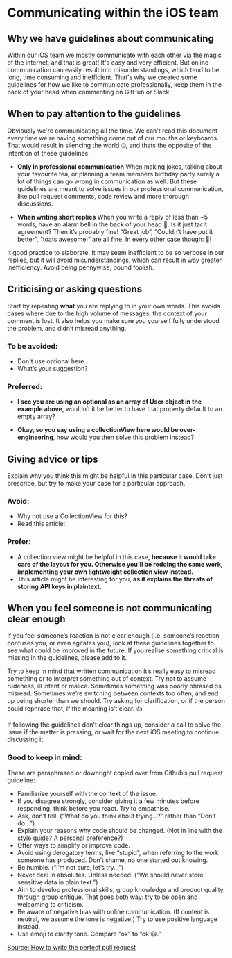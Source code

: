 # Communicating within the iOS team

## Why we have guidelines about communicating
Within our iOS team we mostly communicate with each other via the magic of the internet, and that is great! It's easy and very efficient. But online communication can easily result into misunderstandings, which tend to be long, time consuming and inefficient. That's why we created some guidelines for how we like to communicate professionally, keep them in the back of your head when commenting on GitHub or Slack'

## When to pay attention to the guidelines
Obviously we're communicating all the time. We can't read this document every time we're having something come out of our mouths or keyboards. That would result in silencing the world 🤐, and thats the opposite of the intention of these guidelines.

- **Only in professional communication**
When making jokes, talking about your favourite tea, or planning a team members birthday party surely a lot of things can go wrong in communication as well. But these guidelines are meant to solve issues in our professional communication, like pull request comments, code review and more thorough discussions.

- **When writing short replies**
When you write a reply of less than ~5 words, have an alarm bell in the back of your head 🔔. Is it just tacit agreement? Then it’s probably fine! “Great job”, “Couldn’t have put it better”,  “toats awesome!” are all fine. In every other case though: 🚨!

It good practice to elaborate. It may seem inefficient to be so verbose in our replies, but it will avoid misunderstandings, which can result in way greater inefficiency. Avoid being pennywise, pound foolish.

## Criticising or asking questions
Start by repeating **what** you are replying to in your own words. This avoids cases where due to the high volume of messages, the context of your comment is lost. It also helps you make sure you yourself fully understood the problem, and didn’t misread anything.

### To be avoided:
- Don't use optional here. 
- What’s your suggestion?

### Preferred:
- **I see you are using an optional as an array of User object in the example above**, wouldn’t it be better to have that property default to an empty array?

- **Okay, so you say using a collectionView here would be over-engineering**, how would you then solve this problem instead?

## Giving advice or tips
Explain why you think this might be helpful in this particular case. Don’t just prescribe, but try to make your case for a particular approach.

### Avoid:
- Why not use a CollectionView for this?
- Read this article:

### Prefer:
- A collection view might be helpful in this case, **because it would take care of the layout for you. Otherwise you’ll be redoing the same work, implementing your own lightweight collection view instead.**
- This article might be interesting for you, **as it explains the threats of storing API keys in plaintext.**

## When you feel someone is not communicating clear enough
If you feel someone’s reaction is not clear enough (i.e. someone’s reaction confuses you, or even agitates you), look at these guidelines together to see what could be improved in the future. If you realise something critical is missing in the guidelines, please add to it.

Try to keep in mind that written communication it’s really easy to misread something or to interpret something out of context. Try not to assume rudeness, ill intent or malice. Sometimes something was poorly phrased os misread. Sometimes we’re switching between contexts too often, and end up being shorter than we should. Try asking for clarification, or if the person could rephrase that, if the meaning is’t clear. 👍 

If following the guidelines don't clear things up, consider a call to solve the issue if the matter is pressing, or wait for the next iOS meeting to continue discussing it.

### Good to keep in mind:
These are paraphrased or downright copied over from Github’s pull request guideline:

- Familiarise yourself with the context of the issue.
- If you disagree strongly, consider giving it a few minutes before responding; think before you react. Try to empathise.
- Ask, don’t tell. (“What do you think about trying…?” rather than “Don’t do…”)
- Explain your reasons why code should be changed. (Not in line with the style guide? A personal preference?)
- Offer ways to simplify or improve code.
- Avoid using derogatory terms, like “stupid”, when referring to the work someone has produced. Don’t shame, no one started out knowing.
- Be humble. (“I’m not sure, let’s try…”)
- Never deal in absolutes. Unless needed. (“We should never store sensitive data in plain text.”)
- Aim to develop professional skills, group knowledge and product quality, through group critique. That goes both way: try to be open and welcoming to criticism.
- Be aware of negative bias with online communication. (If content is neutral, we assume the tone is negative.) Try to use positive language instead.
- Use emoji to clarify tone. Compare “ok” to “ok 😃.”

[Source: How to write the perfect pull request](https://github.com/blog/1943-how-to-write-the-perfect-pull-request)

